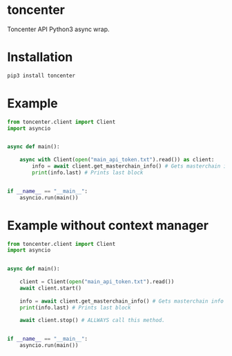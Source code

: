 # toncenter
Toncenter API Python3 async wrap.

# Installation

```sh
pip3 install toncenter
```

# Example

```python
from toncenter.client import Client
import asyncio


async def main():
    
    async with Client(open("main_api_token.txt").read()) as client:
        info = await client.get_masterchain_info() # Gets masterchain info
        print(info.last) # Prints last block


if __name__ == "__main__":
    asyncio.run(main())
```
# Example without context manager

```python
from toncenter.client import Client
import asyncio


async def main():
    
    client = Client(open("main_api_token.txt").read())
    await client.start()
    
    info = await client.get_masterchain_info() # Gets masterchain info
    print(info.last) # Prints last block
    
    await client.stop() # ALLWAYS call this method.


if __name__ == "__main__":
    asyncio.run(main())
```

